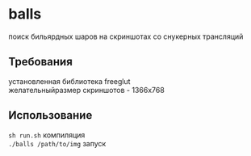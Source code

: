 # balls
поиск бильярдных шаров на скриншотах со снукерных трансляций

## Требования

установленная библиотека freeglut  
желательныйразмер скриншотов - 1366x768

## Использование

``sh run.sh`` компиляция  
``./balls /path/to/img`` запуск
